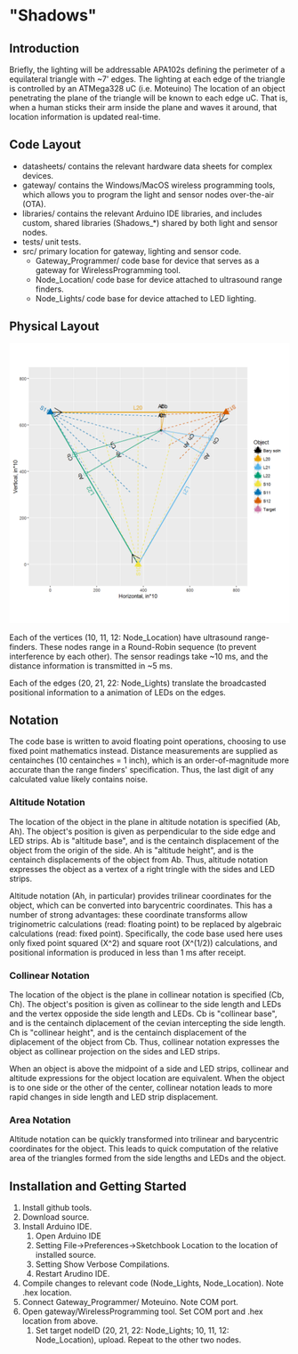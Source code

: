 # "Shadows"

## Introduction

Briefly, the lighting will be addressable APA102s defining the perimeter of a equilateral triangle with ~7' edges.  The lighting at each edge of the triangle is controlled by an ATMega328 uC (i.e. Moteuino) The location of an object penetrating the plane of the triangle will be known to each edge uC.  That is, when a human sticks their arm inside the plane and waves it around, that location information is updated real-time.

## Code Layout

* datasheets/ contains the relevant hardware data sheets for complex devices.
* gateway/  contains the Windows/MacOS wireless programming tools, which allows you to program the light and sensor nodes over-the-air (OTA).
* libraries/ contains the relevant Arduino IDE libraries, and includes custom, shared libraries (Shadows_*) shared by both light and sensor nodes.  
* tests/ unit tests.
* src/ primary location for gateway, lighting and sensor code.
	* Gateway_Programmer/ code base for device that serves as a gateway for WirelessProgramming tool.
	* Node_Location/ code base for device attached to ultrasound range finders.
	* Node_Lights/ code base for device attached to LED lighting.

## Physical Layout
![Diagram for location ](sniffer/solution_plot.png)

Each of the vertices (10, 11, 12: Node_Location) have ultrasound range-finders.  These nodes range in a Round-Robin sequence (to prevent interference by each other).  The sensor readings take ~10 ms, and the distance information is transmitted in ~5 ms.  

Each of the edges (20, 21, 22: Node_Lights) translate the broadcasted positional information to a animation of LEDs on the edges.

## Notation

The code base is written to avoid floating point operations, choosing to use fixed point mathematics instead.  Distance measurements are supplied as centainches (10 centainches = 1 inch), which is an order-of-magnitude more accurate than the range finders' specification.  Thus, the last digit of any calculated value likely contains noise.

### Altitude Notation

The location of the object in the plane in altitude notation is specified (Ab, Ah).  The object's position is given as perpendicular to the side edge and LED strips.  Ab is "altitude base", and is the centainch displacement of the object from the origin of the side.  Ah is "altitude height", and is the centainch displacements of the object from Ab.  Thus, altitude notation expresses the object as a vertex of a right tringle with the sides and LED strips.

Altitude notation (Ah, in particular) provides trilinear coordinates for the object, which can be converted into barycentric coordinates.  This has a number of strong advantages: these coordinate transforms allow triginometric calculations (read: floating point) to be replaced by algebraic calculations (read: fixed point).  Specifically, the code base used here uses only fixed point squared (X^2) and square root (X^(1/2)) calculations, and positional information is produced in less than 1 ms after receipt.  

### Collinear Notation

The location of the object is the plane in collinear notation is specified (Cb, Ch).  The object's position is given as collinear to the side length and LEDs and the vertex opposide the side length and LEDs.  Cb is "collinear base", and is the centainch diplacement of the cevian intercepting the side length.  Ch is "collinear height", and is the centainch displacement of the diplacement of the object from Cb.  Thus, collinear notation expresses the object as collinear projection on the sides and LED strips.

When an object is above the midpoint of a side and LED strips, collinear and altitude expressions for the object location are equivalent.  When the object is to one side or the other of the center, collinear notation leads to more rapid changes in side length and LED strip displacement.  

### Area Notation

Altitude notation can be quickly transformed into trilinear and barycentric coordinates for the object.  This leads to quick computation of the relative area of the triangles formed from the side lengths and LEDs and the object.  

## Installation and Getting Started

1. Install github tools.
2. Download source.
3. Install Arduino IDE.
    1. Open Arduino IDE
    2. Setting File->Preferences->Sketchbook Location to the location of installed source.  
    3. Setting Show Verbose Compilations.
    4. Restart Arudino IDE.
4. Compile changes to relevant code (Node_Lights, Node_Location).  Note .hex location.
5. Connect Gateway_Programmer/ Moteuino.  Note COM port.
6. Open gateway/WirelessProgramming tool.  Set COM port and .hex location from above.
    1. Set target nodeID (20, 21, 22: Node_Lights; 10, 11, 12: Node_Location), upload.  Repeat to the other two nodes.

